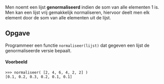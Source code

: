 Men noemt een lijst **genormaliseerd** indien de som van alle elementen 1 is. Men kan een lijst vrij gemakkelijk normaliseren, hiervoor deelt men elk element door de som van alle elementen uit de lijst.

## Opgave

Programmeer een functie `normaliseer(lijst)` dat gegeven een lijst de genormaliseerde versie bepaalt.

#### Voorbeeld

```
>>> normaliseer( [2, 4, 6, 4, 2, 2] )
[0.1, 0.2, 0.3, 0.2, 0.1, 0.1]
```
